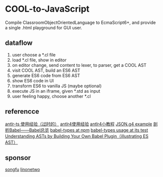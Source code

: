 # COOL-to-JavaScript

Compile ClassroomObjectOrientedLanguage to EcmaScript6+, and provide a single .html playground for GUI user.

## dataflow

1. user choose a *.cl file
1. load *.cl file, show in editor
1. on editor change, send content to lexer, to parser, get a COOL AST
1. visit COOL AST, build an ES6 AST
1. generate ES6 code from ES6 AST
1. show ES6 code in UI
1. transform ES6 to vanilla JS (maybe optional)
1. execute JS in an iframe, given *.std as input
1. user feeling happy, choose another *.cl

## referencce

[antlr-ts 使用经验（过时的）](http://www.jianshu.com/p/0438cfa74a3c)
[antlr4使用经验](https://abcdabcd987.com/using-antlr4/)
[antlr4小教程](https://dohkoos.gitbooks.io/antlr4-short-course/content/basic-concept.html)
[JSON.g4 example](https://github.com/antlr/grammars-v4/blob/master/json/JSON.g4)
[剖析Babel——Babel总览](http://www.alloyteam.com/2017/04/analysis-of-babel-babel-overview/)
[babel-types at npm](https://www.npmjs.com/package/babel-types)
[babel-types usage at its test](https://github.com/babel/babel/blob/7.0/packages/babel-types/test/converters.js)
[Understanding ASTs by Building Your Own Babel Plugin（illustrating ES AST）](https://www.sitepoint.com/understanding-asts-building-babel-plugin/)

## sponsor

[songfu](http://sist.shanghaitech.edu.cn/faculty/songfu/course/spring2017/cs131/)
[linonetwo](http://onetwo.ren/)
